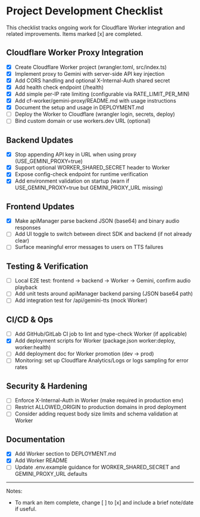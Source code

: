 # Project Development Checklist

This checklist tracks ongoing work for Cloudflare Worker integration and related improvements. Items marked [x] are completed.

## Cloudflare Worker Proxy Integration
- [x] Create Cloudflare Worker project (wrangler.toml, src/index.ts)
- [x] Implement proxy to Gemini with server-side API key injection
- [x] Add CORS handling and optional X-Internal-Auth shared secret
- [x] Add health check endpoint (/health)
- [x] Add simple per-IP rate limiting (configurable via RATE_LIMIT_PER_MIN)
- [x] Add cf-worker/gemini-proxy/README.md with usage instructions
- [x] Document the setup and usage in DEPLOYMENT.md
- [ ] Deploy the Worker to Cloudflare (wrangler login, secrets, deploy)
- [ ] Bind custom domain or use workers.dev URL (optional)

## Backend Updates
- [x] Stop appending API key in URL when using proxy (USE_GEMINI_PROXY=true)
- [x] Support optional WORKER_SHARED_SECRET header to Worker
- [x] Expose config-check endpoint for runtime verification
- [x] Add environment validation on startup (warn if USE_GEMINI_PROXY=true but GEMINI_PROXY_URL missing)

## Frontend Updates
- [x] Make apiManager parse backend JSON (base64) and binary audio responses
- [ ] Add UI toggle to switch between direct SDK and backend (if not already clear)
- [ ] Surface meaningful error messages to users on TTS failures

## Testing & Verification
- [ ] Local E2E test: frontend -> backend -> Worker -> Gemini, confirm audio playback
- [ ] Add unit tests around apiManager backend parsing (JSON base64 path)
- [ ] Add integration test for /api/gemini-tts (mock Worker)

## CI/CD & Ops
- [ ] Add GitHub/GitLab CI job to lint and type-check Worker (if applicable)
- [x] Add deployment scripts for Worker (package.json worker:deploy, worker:health)
- [ ] Add deployment doc for Worker promotion (dev -> prod)
- [ ] Monitoring: set up Cloudflare Analytics/Logs or logs sampling for error rates

## Security & Hardening
- [ ] Enforce X-Internal-Auth in Worker (make required in production env)
- [ ] Restrict ALLOWED_ORIGIN to production domains in prod deployment
- [ ] Consider adding request body size limits and schema validation at Worker

## Documentation
- [x] Add Worker section to DEPLOYMENT.md
- [x] Add Worker README
- [ ] Update .env.example guidance for WORKER_SHARED_SECRET and GEMINI_PROXY_URL defaults

---

Notes:
- To mark an item complete, change [ ] to [x] and include a brief note/date if useful.

